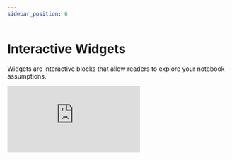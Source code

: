 ```yaml
---
sidebar_position: 6
---
```


# Interactive Widgets

Widgets are interactive blocks that allow readers to explore your notebook assumptions.

 <div style={{position: 'relative', paddingBottom: '59.01639344262295%', height: 0}}>
   <iframe src="https://www.loom.com/embed/d73a117c873848e4a96f11e0c5d1e79a?sid=1a890853-8d23-480b-85f5-5d41e50a0da4" frameBorder={0} webkitallowfullscreen mozallowfullscreen allowFullScreen style={{position: 'absolute', top: 0, left: 0, width: '100%', height: '100%'}} />
 </div>

## Create a Widget

To **create a new widget**, click on the `+` button next to an empty line and select the type of widget you want to create from the dropdown menu. You can also create a widget with the keyboard by typing `/` on an empty paragraph, selecting the widget type using the arrow keys, and pressing enter.

1.  **Update widgets name**: When you create a new widget, it's assigned a default name, such as Input1 or Slider1. To update a widget name, replace the old name with a new one in the top left corner of the widget. This will make it easier to identify your widget.

2.  **Update widget colors and icons**. To change the widget's color and icon, click the pencil icon next to the widget name, and select a new color and icon from the menu.

3.  **Place widgets side by side** to save space. Hover over the widget you want to move, hold the `⸬` button that appears on the left, and move the widget to the side of another widget. A blue vertical line should appear to confirm the new location. Release the `⸬` button to place the widget in its new location.

## Widget Types

There are several types of widgets you can add to your notebooks, including Inputs, Toggles, Dates, Sliders, Dropdowns, and Results.

- **Slider widgets** allow you or your readers to use a slider to explore a range of options and visualize its effects on your model instantly. To create a new slider widget, click the `+` button next to an empty line, and select `Slider` from the menu. You can also update the slider range by clicking the `...` button and updating the minimum, maximum, and step.

- **Dropdown widgets** allow you to create lists of values that anyone can pick from. To create a new dropdown widget, click the `+` button next to an empty line, and select `Dropdown` from the menu. You can also add values to a dropdown by clicking `Select`, typing your first value, and pressing `Enter`. To edit or delete a dropdown value, click on the currently selected value to see the list, and then hover over any value to get the options to edit (pencil icon) or delete (trash icon).

- **Input widgets** allow you or your readers to update a number in your notebook. To create a new input widget, click the `+` button next to an empty line, and select `Input` from the menu.

- **Toggle widgets** allow you or your readers to switch between `on` and `off` in your notebook. To create a new toggle widget, click the `+` button next to an empty line, and select `Toggle` from the menu.

- **Date widgets** allow you or your readers to pick a date in your notebook. To create a new date widget, click the `+` button next to an empty line, and select `Date` from the menu. You can also update the date widget range by clicking the `...` button, selecting `Change type`, and picking a range from `Year`, `Month`, `Date`, or `Time`.

- **Result widgets** allow you to highlight any result on your notebook. To create an empty result widget, click the `+` button next to an empty line, and select `Result` from the menu. Once placed, click the dropdown selector to pick a result to display. You can also create a result widget with a calculation result by clicking any result on the right side of a calculation block, and a result widget with that value will appear in your notebook.
